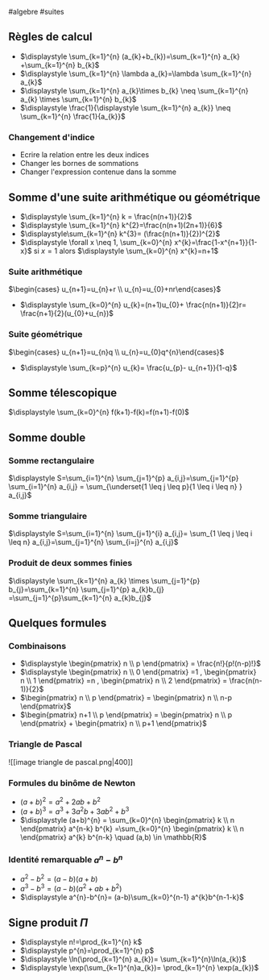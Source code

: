 #algebre #suites
## Règles de calcul
- $\displaystyle \sum_{k=1}^{n} (a_{k}+b_{k})=\sum_{k=1}^{n} a_{k} +\sum_{k=1}^{n} b_{k}$ 
- $\displaystyle  \sum_{k=1}^{n} \lambda a_{k}=\lambda \sum_{k=1}^{n} a_{k}$ 
- $\displaystyle  \sum_{k=1}^{n} a_{k}\times b_{k} \neq \sum_{k=1}^{n} a_{k} \times \sum_{k=1}^{n} b_{k}$
- $\displaystyle  \frac{1}{\displaystyle  \sum_{k=1}^{n} a_{k}} \neq \sum_{k=1}^{n} \frac{1}{a_{k}}$
### Changement d'indice 
- Ecrire la relation entre les deux indices
- Changer les bornes de sommations
- Changer l'expression contenue dans la somme

## Somme d'une suite arithmétique ou géométrique 
- $\displaystyle \sum_{k=1}^{n} k = \frac{n(n+1)}{2}$
- $\displaystyle \sum_{k=1}^{n} k^{2}=\frac{n(n+1)(2n+1)}{6}$ 
- $\displaystyle\sum_{k=1}^{n} k^{3}= (\frac{n(n+1)}{2})^{2}$ 
- $\displaystyle \forall x \neq 1, \sum_{k=0}^{n} x^{k}=\frac{1-x^{n+1}}{1-x}$ si $x=1$ alors  $\displaystyle \sum_{k=0}^{n} x^{k}=n+1$ 
### Suite arithmétique 
$\begin{cases} u_{n+1}=u_{n}+r \\ u_{n}=u_{0}+nr\end{cases}$ 
- $\displaystyle \sum_{k=0}^{n} u_{k}=(n+1)u_{0}+ \frac{n(n+1)}{2}r= \frac{n+1}{2}(u_{0}+u_{n})$
### Suite géométrique
$\begin{cases} u_{n+1}=u_{n}q \\ u_{n}=u_{0}q^{n}\end{cases}$ 
- $\displaystyle \sum_{k=p}^{n} u_{k}= \frac{u_{p}- u_{n+1}}{1-q}$

## Somme télescopique 
$\displaystyle \sum_{k=0}^{n} f(k+1)-f(k)=f(n+1)-f(0)$

## Somme double
### Somme rectangulaire 
$\displaystyle S=\sum_{i=1}^{n} \sum_{j=1}^{p} a_{i,j}=\sum_{j=1}^{p} \sum_{i=1}^{n} a_{i,j} = \sum_{\underset{1 \leq j \leq p}{1 \leq i \leq n} } a_{i,j}$ 
### Somme triangulaire
$\displaystyle S=\sum_{i=1}^{n} \sum_{j=1}^{i} a_{i,j}= \sum_{1 \leq j \leq i \leq n} a_{i,j}=\sum_{j=1}^{n} \sum_{i=j}^{n} a_{i,j}$
### Produit de deux sommes finies
$\displaystyle \sum_{k=1}^{n} a_{k} \times \sum_{j=1}^{p} b_{j}=\sum_{k=1}^{n} \sum_{j=1}^{p} a_{k}b_{j} =\sum_{j=1}^{p}\sum_{k=1}^{n} a_{k}b_{j}$

## Quelques formules
### Combinaisons 
- $\displaystyle \begin{pmatrix} n \\ p \end{pmatrix} = \frac{n!}{p!(n-p)!}$ 
- $\displaystyle \begin{pmatrix} n \\ 0 \end{pmatrix} =1 , \begin{pmatrix} n \\ 1 \end{pmatrix} =n , \begin{pmatrix} n \\ 2 \end{pmatrix} = \frac{n(n-1)}{2}$ 
- $\begin{pmatrix} n \\ p \end{pmatrix} = \begin{pmatrix} n \\ n-p \end{pmatrix}$ 
- $\begin{pmatrix} n+1 \\ p \end{pmatrix} = \begin{pmatrix} n \\ p \end{pmatrix} + \begin{pmatrix} n  \\ p+1 \end{pmatrix}$ 
### Triangle de Pascal 
![[image triangle de pascal.png|400]]
### Formules du binôme de Newton 
- $(a+b)^{2}=a^{2}+2ab + b^{2}$ 
- $(a+b)^{3}=a^{3}+3a^{2}b + 3ab^{2} + b^{3}$ 
- $\displaystyle (a+b)^{n} = \sum_{k=0}^{n} \begin{pmatrix} k \\ n \end{pmatrix} a^{n-k} b^{k} =\sum_{k=0}^{n} \begin{pmatrix} k \\ n \end{pmatrix} a^{k} b^{n-k} \quad (a,b) \in \mathbb{R}$
### Identité remarquable $a^{n}-b^{n}$ 
- $a^{2}-b^{2}=(a-b)(a+b)$ 
- $a^{3}-b^{3}=(a-b)(a^{2}+ab+b^{2})$ 
- $\displaystyle a^{n}-b^{n}= (a-b)\sum_{k=0}^{n-1} a^{k}b^{n-1-k}$
## Signe produit $\Pi$ 
- $\displaystyle n!=\prod_{k=1}^{n} k$
- $\displaystyle p^{n}=\prod_{k=1}^{n} p$ 
- $\displaystyle \ln(\prod_{k=1}^{n} a_{k})= \sum_{k=1}^{n}\ln(a_{k})$ 
- $\displaystyle \exp(\sum_{k=1}^{n}a_{k})= \prod_{k=1}^{n} \exp(a_{k})$ 
